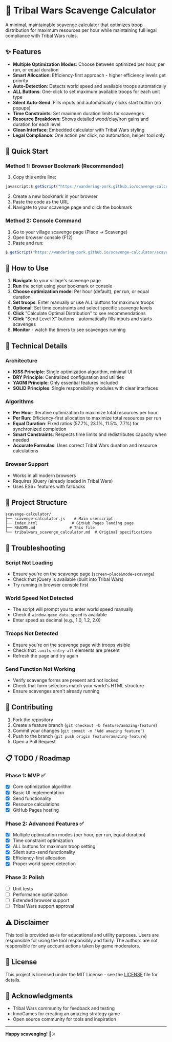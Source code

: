 # 🏹 Tribal Wars Scavenge Calculator

A minimal, maintainable scavenge calculator that optimizes troop distribution for maximum resources per hour while maintaining full legal compliance with Tribal Wars rules.

## ✨ Features

- **Multiple Optimization Modes**: Choose between optimized per hour, per run, or equal duration
- **Smart Allocation**: Efficiency-first approach - higher efficiency levels get priority
- **Auto-Detection**: Detects world speed and available troops automatically
- **ALL Buttons**: One-click to set maximum available troops for each unit type
- **Silent Auto-Send**: Fills inputs and automatically clicks start button (no popups)
- **Time Constraints**: Set maximum duration limits for scavenges
- **Resource Breakdown**: Shows detailed wood/clay/iron gains and duration for each level
- **Clean Interface**: Embedded calculator with Tribal Wars styling
- **Legal Compliance**: One action per click, no automation, helper tool only

## 🚀 Quick Start

### Method 1: Browser Bookmark (Recommended)
1. Copy this entire line:
```javascript
javascript:$.getScript("https://wandering-pork.github.io/scavenge-calculator/scavenge-calculator.js")
```
2. Create a new bookmark in your browser
3. Paste the code as the URL
4. Navigate to your scavenge page and click the bookmark

### Method 2: Console Command
1. Go to your village scavenge page (Place → Scavenge)
2. Open browser console (F12)
3. Paste and run:
```javascript
$.getScript("https://wandering-pork.github.io/scavenge-calculator/scavenge-calculator.js")
```

## 📖 How to Use

1. **Navigate** to your village's scavenge page
2. **Run** the script using your bookmark or console
3. **Choose optimization mode**: Per hour (default), per run, or equal duration
4. **Set troops**: Enter manually or use ALL buttons for maximum troops
5. **Optional**: Set time constraints and select specific scavenge levels
6. **Click** "Calculate Optimal Distribution" to see recommendations
7. **Click** "Send Level X" buttons - automatically fills inputs and starts scavenges
8. **Monitor** - watch the timers to see scavenges running


## 🔧 Technical Details

### Architecture
- **KISS Principle**: Single optimization algorithm, minimal UI
- **DRY Principle**: Centralized configuration and utilities
- **YAGNI Principle**: Only essential features included
- **SOLID Principles**: Single responsibility modules with clear interfaces

### Algorithms
- **Per Hour**: Iterative optimization to maximize total resources per hour
- **Per Run**: Efficiency-first allocation to maximize total resources per run
- **Equal Duration**: Fixed ratios (57.7%, 23.1%, 11.5%, 7.7%) for synchronized completion
- **Smart Constraints**: Respects time limits and redistributes capacity when needed
- **Accurate Formulas**: Uses correct Tribal Wars duration and resource calculations

### Browser Support
- Works in all modern browsers
- Requires jQuery (already loaded in Tribal Wars)
- Uses ES6+ features with fallbacks

## 📁 Project Structure

```
scavenge-calculator/
├── scavenge-calculator.js    # Main userscript
├── index.html               # GitHub Pages landing page
├── README.md               # This file
└── tribalwars_scavenge_calculator.md  # Original specifications
```

## 🐛 Troubleshooting

### Script Not Loading
- Ensure you're on the scavenge page (`screen=place&mode=scavenge`)
- Check that jQuery is available (built into Tribal Wars)
- Try running in browser console first

### World Speed Not Detected
- The script will prompt you to enter world speed manually
- Check if `window.game_data.speed` is available
- Enter speed as decimal (e.g., 1.0, 1.2, 2.0)

### Troops Not Detected
- Ensure you're on the scavenge page with troops visible
- Check that `.units-entry-all` elements are present
- Refresh the page and try again

### Send Function Not Working
- Verify scavenge forms are present and not locked
- Check that form selectors match your world's HTML structure
- Ensure scavenges aren't already running

## 🤝 Contributing

1. Fork the repository
2. Create a feature branch (`git checkout -b feature/amazing-feature`)
3. Commit your changes (`git commit -m 'Add amazing feature'`)
4. Push to the branch (`git push origin feature/amazing-feature`)
5. Open a Pull Request

## 📋 TODO / Roadmap

### Phase 1: MVP ✅
- [x] Core optimization algorithm
- [x] Basic UI implementation
- [x] Send functionality
- [x] Resource calculations
- [x] GitHub Pages hosting

### Phase 2: Advanced Features ✅
- [x] Multiple optimization modes (per hour, per run, equal duration)
- [x] Time constraint optimization
- [x] ALL buttons for maximum troop setting
- [x] Silent auto-send functionality
- [x] Efficiency-first allocation
- [x] Proper world speed detection

### Phase 3: Polish
- [ ] Unit tests
- [ ] Performance optimization
- [ ] Extended browser support
- [ ] Tribal Wars support approval

## ⚠️ Disclaimer

This tool is provided as-is for educational and utility purposes. Users are responsible for using the tool responsibly and fairly. The authors are not responsible for any account actions taken by game moderators.

## 📄 License

This project is licensed under the MIT License - see the [LICENSE](LICENSE) file for details.

## 🙏 Acknowledgments

- Tribal Wars community for feedback and testing
- InnoGames for creating an amazing strategy game
- Open source community for tools and inspiration

---

**Happy scavenging!** 🏹⚔️